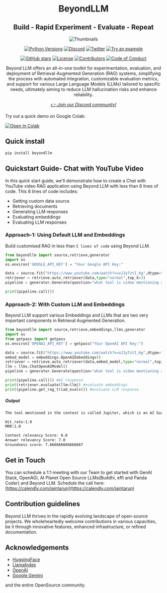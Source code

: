 <div align="center">
<h1 align="center">BeyondLLM</h1>
<h2 align="center">Build - Rapid Experiment - Evaluate - Repeat</h2>

![Thumbnails](https://github.com/aiplanethub/beyondllm/assets/132284203/489bb644-f87e-4477-a639-a63552f84cd7)

<a href="https://img.shields.io/badge/Python-3.8%20%7C%203.9%20%7C%203.10%20%7C%203.11-3776AB.svg?style=flat&logo=python&logoColor=white"><img src="https://img.shields.io/badge/Python-3.8%20%7C%203.9%20%7C%203.10%20%7C%203.11-3776AB.svg?style=flat&logo=python&logoColor=white" alt="Python Versions"></a>
<a href="https://discord.gg/4aWV7He2QU"><img src="https://dcbadge.vercel.app/api/server/4aWV7He2QU?style=flat" alt="Discord" /></a>
<a href="https://twitter.com/aiplanethub"><img src="https://img.shields.io/twitter/follow/aiplanethub" alt="Twitter" /></a>
<a href="https://colab.research.google.com/drive/1S1UL2uCahHkfJsurRA3f7dcR6IHjg-IM?usp=sharing" target="_blank"><img src="https://colab.research.google.com/assets/colab-badge.svg" alt="Try an example"/></a>

[![GitHub stars](https://img.shields.io/github/stars/aiplanethub/beyondllm.svg?style=flat-square)](https://github.com/aiplanethub/beyondllm/)
[![License](https://img.shields.io/github/license/aiplanethub/beyondllm.svg?style=flat-square)](https://github.com/aiplanethub/beyondllm/blob/main/LICENSE)
[![Contributors](https://img.shields.io/github/contributors/username/repo.svg?style=flat-square)](https://github.com/aiplanethub/beyondllm/graphs/contributors)
[![Code of Conduct](https://img.shields.io/badge/code%20of%20conduct-contributor%20covenant-green.svg?style=flat-square)](CODE_OF_CONDUCT.md)

<p>Beyond LLM offers an all-in-one toolkit for experimentation, evaluation, and deployment of Retrieval-Augmented Generation (RAG) systems, simplifying the process with automated integration, customizable evaluation metrics, and support for various Large Language Models (LLMs) tailored to specific needs, ultimately aiming to reduce LLM hallucination risks and enhance reliability.</p>
<i><a href="https://discord.gg/4aWV7He2QU">👉 Join our Discord community!</a></i>
</div>

Try out a quick demo on Google Colab:

[![Open In Colab](https://colab.research.google.com/assets/colab-badge.svg)](https://colab.research.google.com/drive/1S1UL2uCahHkfJsurRA3f7dcR6IHjg-IM?usp=sharing)

## Quick install

```bash
pip install beyondllm
```

## Quickstart Guide- Chat with YouTube Video

In this quick start guide, we'll demonstrate how to create a Chat with YouTube video RAG application using Beyond LLM with less than 8 lines of code. This 8 lines of code includes:
* Getting custom data source
* Retrieving documents
* Generating LLM responses
* Evaluating embeddings
* Evaluating LLM responses

### Approach-1: Using Default LLM and Embeddings

Build customised RAG in less than ``5 lines of code`` using Beyond LLM. 

```python
from beyondllm import source,retrieve,generator
import os
os.environ['GOOGLE_API_KEY'] = "Your Google API Key:"

data = source.fit("https://www.youtube.com/watch?v=oJJyTztI_6g",dtype="youtube",chunk_size=512,chunk_overlap=50)
retriever = retrieve.auto_retriever(data,type="normal",top_k=3)
pipeline = generator.Generate(question="what tool is video mentioning about?",retriever=retriever)

print(pipeline.call())
```

### Approach-2: With Custom LLM and Embeddings

Beyond LLM support various Embeddings and LLMs that are two very important components in Retrieval Augmented Generation. 

```python
from beyondllm import source,retrieve,embeddings,llms,generator
import os
from getpass import getpass
os.environ['OPENAI_API_KEY'] = getpass("Your OpenAI API Key:")

data = source.fit("https://www.youtube.com/watch?v=oJJyTztI_6g",dtype="youtube",chunk_size=1024,chunk_overlap=0)
embed_model = embeddings.OpenAIEmbeddings()
retriever = retrieve.auto_retriever(data,embed_model,type="normal",top_k=4)
llm = llms.ChatOpenAIModel()
pipeline = generator.Generate(question="what tool is video mentioning about?",retriever=retriever,llm=llm)

print(pipeline.call()) #AI response
print(retriever.evaluate(llm=llm)) #evaluate embeddings
print(pipeline.get_rag_triad_evals()) #evaluate LLM response
```

##### Output

```bash
The tool mentioned in the context is called Jupiter, which is an AI Guru designed to simplify the learning of complex data science topics. Users can access Jupiter by logging into AI Planet, accessing any course for free, and then requesting explanations of topics from Jupiter in various styles, such as in the form of a movie plot. Jupiter aims to make AI education more accessible and interactive for everyone.

Hit_rate:1.0
MRR:1.0

Context relevancy Score: 8.0
Answer relevancy Score: 7.0
Groundness score: 7.666666666666667
```

## Get in Touch

You can schedule a 1:1 meeting with our Team to get started with GenAI Stack, OpenAGI, AI Planet Open Source LLMs(Buddhi, effi and Panda Coder) and Beyond LLM. Schedule the call here: [https://calendly.com/jaintarun](https://calendly.com/jaintarun)

## Contribution guidelines

Beyond LLM thrives in the rapidly evolving landscape of open-source projects. We wholeheartedly welcome contributions in various capacities, be it through innovative features, enhanced infrastructure, or refined documentation.

## Acknowledgements

* [HuggingFace](https://github.com/huggingface)
* [LlamaIndex](https://github.com/jerryjliu/llama_index)
* [OpenAI](https://github.com/openai)
* [Google Gemini](https://ai.google.dev/)
  
and the entire OpenSource community.
